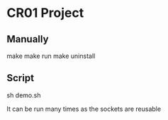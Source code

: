 # CR01 Project

## Manually
make
make run
make uninstall

## Script
sh demo.sh

It can be run many times as the sockets are reusable
